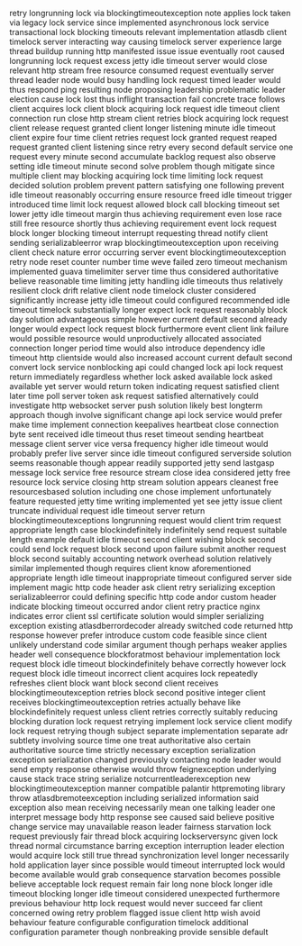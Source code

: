 retry longrunning lock via blockingtimeoutexception note applies lock taken via legacy lock service since implemented asynchronous lock service transactional lock blocking timeouts relevant implementation atlasdb client timelock server interacting way causing timelock server experience large thread buildup running http manifested issue issue eventually root caused longrunning lock request excess jetty idle timeout server would close relevant http stream free resource consumed request eventually server thread leader node would busy handling lock request timed leader would thus respond ping resulting node proposing leadership problematic leader election cause lock lost thus inflight transaction fail concrete trace follows client acquires lock client block acquiring lock request idle timeout client connection run close http stream client retries block acquiring lock request client release request granted client longer listening minute idle timeout client expire four time client retries request lock granted request reaped request granted client listening since retry every second default service one request every minute second accumulate backlog request also observe setting idle timeout minute second solve problem though mitigate since multiple client may blocking acquiring lock time limiting lock request decided solution problem prevent pattern satisfying one following prevent idle timeout reasonably occurring ensure resource freed idle timeout trigger introduced time limit lock request allowed block call blocking timeout set lower jetty idle timeout margin thus achieving requirement even lose race still free resource shortly thus achieving requirement event lock request block longer blocking timeout interrupt requesting thread notify client sending serializableerror wrap blockingtimeoutexception upon receiving client check nature error occurring server event blockingtimeoutexception retry node reset counter number time weve failed zero timeout mechanism implemented guava timelimiter server time thus considered authoritative believe reasonable time limiting jetty handling idle timeouts thus relatively resilient clock drift relative client node timelock cluster considered significantly increase jetty idle timeout could configured recommended idle timeout timelock substantially longer expect lock request reasonably block day solution advantageous simple however current default second already longer would expect lock request block furthermore event client link failure would possible resource would unproductively allocated associated connection longer period time would also introduce dependency idle timeout http clientside would also increased account current default second convert lock service nonblocking api could changed lock api lock request return immediately regardless whether lock asked available lock asked available yet server would return token indicating request satisfied client later time poll server token ask request satisfied alternatively could investigate http websocket server push solution likely best longterm approach though involve significant change api lock service would prefer make time implement connection keepalives heartbeat close connection byte sent received idle timeout thus reset timeout sending heartbeat message client server vice versa frequency higher idle timeout would probably prefer live server since idle timeout configured serverside solution seems reasonable though appear readily supported jetty send lastgasp message lock service free resource stream close idea considered jetty free resource lock service closing http stream solution appears cleanest free resourcesbased solution including one chose implement unfortunately feature requested jetty time writing implemented yet see jetty issue client truncate individual request idle timeout server return blockingtimeoutexceptions longrunning request would client trim request appropriate length case blockindefinitely indefinitely send request suitable length example default idle timeout second client wishing block second could send lock request block second upon failure submit another request block second suitably accounting network overhead solution relatively similar implemented though requires client know aforementioned appropriate length idle timeout inappropriate timeout configured server side implement magic http code header ask client retry serializing exception serializableerror could defining specific http code andor custom header indicate blocking timeout occurred andor client retry practice nginx indicates error client ssl certificate solution would simpler serializing exception existing atlasdberrordecoder already switched code returned http response however prefer introduce custom code feasible since client unlikely understand code similar argument though perhaps weaker applies header well consequence blockforatmost behaviour implementation lock request block idle timeout blockindefinitely behave correctly however lock request block idle timeout incorrect client acquires lock repeatedly refreshes client block want block second client receives blockingtimeoutexception retries block second positive integer client receives blockingtimeoutexception retries actually behave like blockindefinitely request unless client retries correctly suitably reducing blocking duration lock request retrying implement lock service client modify lock request retrying though subject separate implementation separate adr subtlety involving source time one treat authoritative also certain authoritative source time strictly necessary exception serialization exception serialization changed previously contacting node leader would send empty response otherwise would throw feignexception underlying cause stack trace string serialize notcurrentleaderexception new blockingtimeoutexception manner compatible palantir httpremoting library throw atlasdbremoteexception including serialized information said exception also mean receiving necessarily mean one talking leader one interpret message body http response see caused said believe positive change service may unavailable reason leader fairness starvation lock request previously fair thread block acquiring lockserversync given lock thread normal circumstance barring exception interruption leader election would acquire lock still true thread synchronization level longer necessarily hold application layer since possible would timeout interrupted lock would become available would grab consequence starvation becomes possible believe acceptable lock request remain fair long none block longer idle timeout blocking longer idle timeout considered unexpected furthermore previous behaviour http lock request would never succeed far client concerned owing retry problem flagged issue client http wish avoid behaviour feature configurable configuration timelock additional configuration parameter though nonbreaking provide sensible default